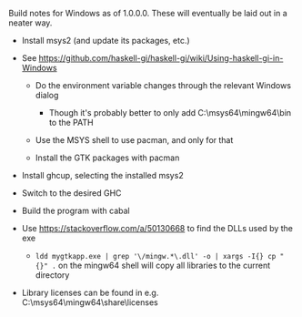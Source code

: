 Build notes for Windows as of 1.0.0.0. 
These will eventually be laid out in a neater way.

* Install msys2 (and update its packages, etc.)

* See https://github.com/haskell-gi/haskell-gi/wiki/Using-haskell-gi-in-Windows

  * Do the environment variable changes through the relevant Windows dialog

    * Though it's probably better to only add C:\msys64\mingw64\bin to the PATH
  
  * Use the MSYS shell to use pacman, and only for that
  
  * Install the GTK packages with pacman

* Install ghcup, selecting the installed msys2

* Switch to the desired GHC

* Build the program with cabal

* Use https://stackoverflow.com/a/50130668 to find the DLLs used by the exe

  * `ldd mygtkapp.exe | grep '\/mingw.*\.dll' -o | xargs -I{} cp "{}" .` on the 
    mingw64 shell will copy all libraries to the current directory

* Library licenses can be found in e.g. C:\msys64\mingw64\share\licenses
